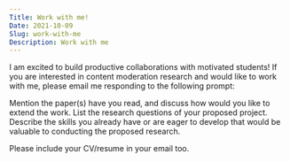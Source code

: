 ```yaml
---
Title: Work with me!
Date: 2021-10-09
Slug: work-with-me
Description: Work with me
---
```


I am excited to build productive collaborations with motivated students! If you are interested in content moderation research and would like to work with me, please email me responding to the following prompt:

Mention the paper(s) have you read, and discuss how would you like to extend the work. List the research questions of your proposed project. Describe the skills you already have or are eager to develop that would be valuable to conducting the proposed research. 

Please include your CV/resume in your email too. 
